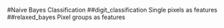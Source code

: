 #Naive Bayes Classification
##digit_classification
Single pixels as features
##relaxed_bayes
Pixel groups as features
